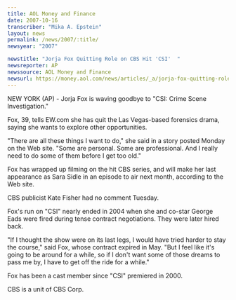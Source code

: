 ```yaml
---
title: AOL Money and Finance
date: 2007-10-16
transcriber: "Mika A. Epstein"
layout: news
permalink: /news/2007/:title/
newsyear: "2007"

newstitle: "Jorja Fox Quitting Role on CBS Hit 'CSI'  "
newsreporter: AP
newssource: AOL Money and Finance
newsurl: https://money.aol.com/news/articles/_a/jorja-fox-quitting-role-on-cbs-hit-csi/n20071016144209990009
---
```


NEW YORK (AP) - Jorja Fox is waving goodbye to "CSI: Crime Scene Investigation."

Fox, 39, tells EW.com she has quit the Las Vegas-based forensics drama, saying she wants to explore other opportunities.

"There are all these things I want to do," she said in a story posted Monday on the Web site. "Some are personal. Some are professional. And I really need to do some of them before I get too old."

Fox has wrapped up filming on the hit CBS series, and will make her last appearance as Sara Sidle in an episode to air next month, according to the Web site.

CBS publicist Kate Fisher had no comment Tuesday.

Fox's run on "CSI" nearly ended in 2004 when she and co-star George Eads were fired during tense contract negotiations. They were later hired back.

"If I thought the show were on its last legs, I would have tried harder to stay the course," said Fox, whose contract expired in May. "But I feel like it's going to be around for a while, so if I don't want some of those dreams to pass me by, I have to get off the ride for a while."

Fox has been a cast member since "CSI" premiered in 2000.

CBS is a unit of CBS Corp.
